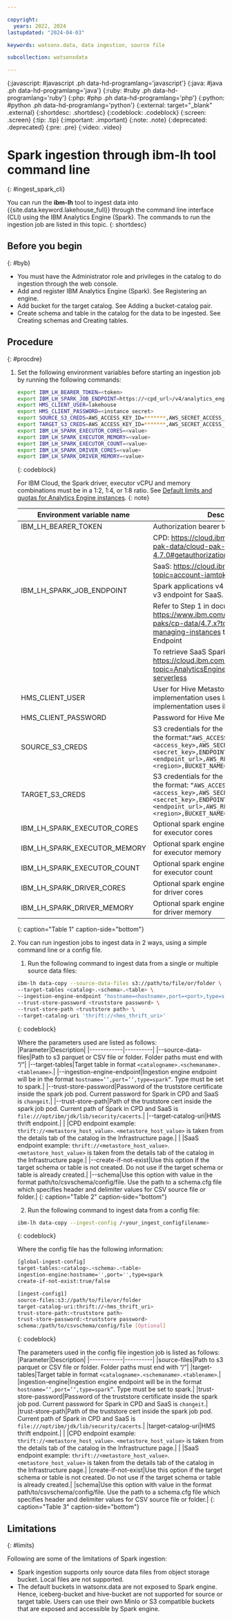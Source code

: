 ```yaml
---

copyright:
  years: 2022, 2024
lastupdated: "2024-04-03"

keywords: watsonx.data, data ingestion, source file

subcollection: watsonxdata

---
```


{:javascript: #javascript .ph data-hd-programlang='javascript'}
{:java: #java .ph data-hd-programlang='java'}
{:ruby: #ruby .ph data-hd-programlang='ruby'}
{:php: #php .ph data-hd-programlang='php'}
{:python: #python .ph data-hd-programlang='python'}
{:external: target="_blank" .external}
{:shortdesc: .shortdesc}
{:codeblock: .codeblock}
{:screen: .screen}
{:tip: .tip}
{:important: .important}
{:note: .note}
{:deprecated: .deprecated}
{:pre: .pre}
{:video: .video}

# Spark ingestion through ibm-lh tool command line
{: #ingest_spark_cli}

You can run the **ibm-lh** tool to ingest data into {{site.data.keyword.lakehouse_full}} through the command line interface (CLI) using the IBM Analytics Engine (Spark). The commands to run the ingestion job are listed in this topic.
{: shortdesc}

## Before you begin
{: #byb}

* You must have the Administrator role and privileges in the catalog to do ingestion through the web console.
* Add and register IBM Analytics Engine (Spark). See Registering an engine.
* Add bucket for the target catalog. See Adding a bucket-catalog pair.
* Create schema and table in the catalog for the data to be ingested. See Creating schemas and Creating tables.

## Procedure
{: #procdre}

1. Set the following environment variables before starting an ingestion job by running the following commands:

   ```bash
   export IBM_LH_BEARER_TOKEN=<token>
   export IBM_LH_SPARK_JOB_ENDPOINT=https://<cpd_url>/v4/analytics_engines/<instance_id>/spark_applications
   export HMS_CLIENT_USER=lakehouse
   export HMS_CLIENT_PASSWORD=<instance secret>
   export SOURCE_S3_CREDS=AWS_ACCESS_KEY_ID=*******,AWS_SECRET_ACCESS_KEY=*******,ENDPOINT_URL=<endpoint_url>,AWS_REGION=<region>,BUCKET_NAME=<bucket_name>
   export TARGET_S3_CREDS=AWS_ACCESS_KEY_ID=*******,AWS_SECRET_ACCESS_KEY=*******,ENDPOINT_URL=<endpoint_url>,AWS_REGION=<region>,BUCKET_NAME=<bucket_name>
   export IBM_LH_SPARK_EXECUTOR_CORES=<value>
   export IBM_LH_SPARK_EXECUTOR_MEMORY=<value>
   export IBM_LH_SPARK_EXECUTOR_COUNT=<value>
   export IBM_LH_SPARK_DRIVER_CORES=<value>
   export IBM_LH_SPARK_DRIVER_MEMORY=<value>
   ```
   {: codeblock}

   For IBM Cloud, the Spark driver, executor vCPU and memory combinations must be in a 1:2, 1:4, or 1:8 ratio. See [Default limits and quotas for Analytics Engine instances](https://cloud.ibm.com/docs/AnalyticsEngine?topic=AnalyticsEngine-limits).
   {: note}

   |Environment variable name|Description|
   |-------|-----|
   |IBM_LH_BEARER_TOKEN|Authorization bearer token.|
   |   |CPD: https://cloud.ibm.com/apidocs/cloud-pak-data/cloud-pak-data-4.7.0#getauthorizationtoken|
   |   |SaaS: https://cloud.ibm.com/docs/account?topic=account-iamtoken_from_apikey|
   |IBM_LH_SPARK_JOB_ENDPOINT|Spark applications v4 endpoint for CPD and v3 endpoint for SaaS.|
   |    |Refer to Step 1 in document: https://www.ibm.com/docs/en/cloud-paks/cp-data/4.7.x?topic=administering-managing-instances to retrieve CPD Spark Endpoint|
   |    |To retrieve SaaS Spark Endpoint: https://cloud.ibm.com/docs/AnalyticsEngine?topic=AnalyticsEngine-retrieve-endpoints-serverless|
   |HMS_CLIENT_USER|User for Hive Metastore client. CPD Spark implementation uses lakehouse. SaaS Spark implementation uses ibmlhapikey.|
   |HMS_CLIENT_PASSWORD|Password for Hive Metastore client.|
   |SOURCE_S3_CREDS|S3 credentials for the source file bucket in the format:`“AWS_ACCESS_KEY_ID=<access_key>,AWS_SECRET_ACCESS_KEY=<secret_key>,ENDPOINT_URL=<endpoint_url>,AWS_REGION=<region>,BUCKET_NAME=<bucket_name>”`|
   |TARGET_S3_CREDS|S3 credentials for the target table bucket in the format: `“AWS_ACCESS_KEY_ID=<access_key>,AWS_SECRET_ACCESS_KEY=<secret_key>,ENDPOINT_URL=<endpoint_url>,AWS_REGION=<region>,BUCKET_NAME=<bucket_name>”`|
   |IBM_LH_SPARK_EXECUTOR_CORES|Optional spark engine configuration setting for executor cores|
   |IBM_LH_SPARK_EXECUTOR_MEMORY|Optional spark engine configuration setting for executor memory|
   |IBM_LH_SPARK_EXECUTOR_COUNT|Optional spark engine configuration setting for executor count|
   |IBM_LH_SPARK_DRIVER_CORES|Optional spark engine configuration setting for driver cores|
   |IBM_LH_SPARK_DRIVER_MEMORY|Optional spark engine configuration setting for driver memory|
   {: caption="Table 1" caption-side="bottom"}

2. You can run ingestion jobs to ingest data in 2 ways, using a simple command line or a config file.

   1. Run the following command to ingest data from a single or multiple source data files:

     ```bash
     ibm-lh data-copy --source-data-files s3://path/to/file/or/folder \
     --target-tables <catalog>.<schema>.<table> \
     --ingestion-engine-endpoint "hostname=<hostname>,port=<port>,type=spark" \
     --trust-store-password <truststore password> \
     --trust-store-path <truststore path> \
     --target-catalog-uri 'thrift://<hms_thrift_uri>'
     ```
     {: codeblock}

     Where the parameters used are listed as follows:
     |Parameter|Description|
     |------------|----------|
     |--source-data-files|Path to s3 parquet or CSV file or folder. Folder paths must end with “/”|
     |--target-tables|Target table in format `<catalogname>.<schemaname>.<tablename>`.|
     |--ingestion-engine-endpoint|Ingestion engine endpoint will be in the format `hostname=’’,port=’’,type=spark”`. Type must be set to spark.|
     |--trust-store-password|Password of the truststore certificate inside the spark job pod. Current password for Spark in CPD and SaaS is `changeit`.|
     |--trust-store-path|Path of the truststore cert inside the spark job pod. Current path of Spark in CPD and SaaS is `file:///opt/ibm/jdk/lib/security/cacerts`.|
     |--target-catalog-uri|HMS thrift endpoint.|
     |    |CPD endpoint example: `thrift://<metastore_host_value>`. `<metastore_host_value>` is taken from the details tab of the catalog in the Infrastructure page.|
     |    |SaaS endpoint example: `thrift://<metastore_host_value>`. `<metastore_host_value>` is taken from the details tab of the catalog in the Infrastructure page.|
     |--create-if-not-exist|Use this option if the target schema or table is not created. Do not use if the target schema or table is already created.|
     |--schema|Use this option with value in the format path/to/csvschema/config/file. Use the path to a schema.cfg file which specifies header and delimiter values for CSV source file or folder.|
     {: caption="Table 2" caption-side="bottom"}

   2. Run the following command to ingest data from a config file:

     ```bash
     ibm-lh data-copy --ingest-config /<your_ingest_configfilename>
     ```
     {: codeblock}

     Where the config file has the following information:
     ```bash
     [global-ingest-config]
     target-tables:<catalog>.<schema>.<table>
     ingestion-engine:hostname='',port='',type=spark
     create-if-not-exist:true/false

     [ingest-config1]
     source-files:s3://path/to/file/or/folder
     target-catalog-uri:thrift://<hms_thrift_uri>
     trust-store-path:<truststore path>
     trust-store-password:<truststore password>
     schema:/path/to/csvschema/config/file [Optional]
     ```
     {: codeblock}

     The parameters used in the config file ingestion job is listed as follows:
     |Parameter|Description|
     |------------|----------|
     |source-files|Path to s3 parquet or CSV file or folder. Folder paths must end with “/”|
     |target-tables|Target table in format `<catalogname>.<schemaname>.<tablename>`.|
     |ingestion-engine|Ingestion engine endpoint will be in the format `hostname=’’,port=’’,type=spark”`. Type must be set to spark.|
     |trust-store-password|Password of the truststore certificate inside the spark job pod. Current password for Spark in CPD and SaaS is `changeit`.|
     |trust-store-path|Path of the truststore cert inside the spark job pod. Current path of Spark in CPD and SaaS is `file:///opt/ibm/jdk/lib/security/cacerts`.|
     |target-catalog-uri|HMS thrift endpoint.|
     |    |CPD endpoint example: `thrift://<metastore_host_value>`. `<metastore_host_value>` is taken from the details tab of the catalog in the Infrastructure page.|
     |    |SaaS endpoint example: `thrift://<metastore_host_value>`. `<metastore_host_value>` is taken from the details tab of the catalog in the Infrastructure page.|
     |create-if-not-exist|Use this option if the target schema or table is not created. Do not use if the target schema or table is already created.|
     |schema|Use this option with value in the format path/to/csvschema/config/file. Use the path to a schema.cfg file which specifies header and delimiter values for CSV source file or folder.|
     {: caption="Table 3" caption-side="bottom"}

## Limitations
{: #limits}

Following are some of the limitations of Spark ingestion:

- Spark ingestion supports only source data files from object storage bucket. Local files are not supported.
- The default buckets in watsonx.data are not exposed to Spark engine. Hence, iceberg-bucket and hive-bucket are not supported for source or target table. Users can use their own MinIo or S3 compatible buckets that are exposed and accessible by Spark engine.
